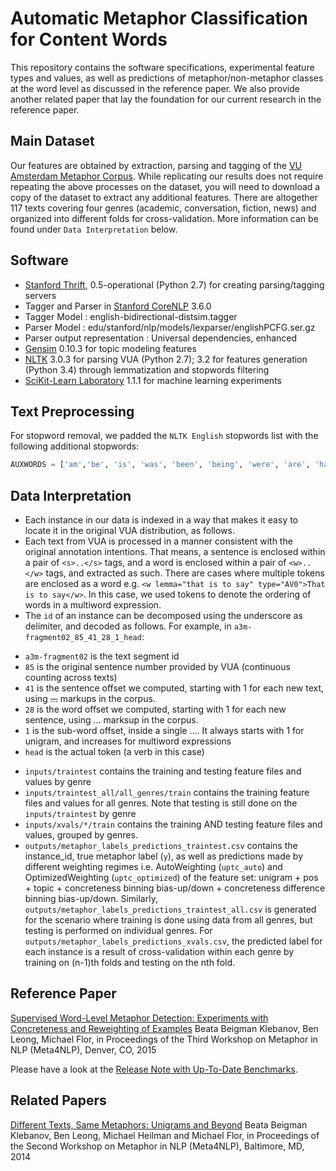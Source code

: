 # Automatic Metaphor Classification for Content Words


This repository contains the software specifications, experimental feature types and values, as well as predictions of metaphor/non-metaphor classes at the word level as discussed in the reference paper. We also provide another related paper that lay the foundation for our current research in the reference paper.

Main Dataset
---------
Our features are obtained by extraction, parsing and tagging of the [VU Amsterdam Metaphor Corpus](http://ota.ahds.ac.uk/headers/2541.xml). While replicating our results does not require repeating the above processes on the dataset, you will need to download a copy of the dataset to extract any additional features. There are altogether 117 texts covering four genres (academic, conversation, fiction, news) and organized into different folds for cross-validation. More information can be found under `Data Interpretation` below.

Software
---------
* [Stanford Thrift](https://github.com/EducationalTestingService/stanford-thrift/releases), 0.5-operational (Python 2.7) for creating parsing/tagging servers
* Tagger and Parser in [Stanford CoreNLP](http://stanfordnlp.github.io/CoreNLP/) 3.6.0
 * Tagger Model : english-bidirectional-distsim.tagger
 * Parser Model : edu/stanford/nlp/models/lexparser/englishPCFG.ser.gz
 * Parser output representation : Universal dependencies, enhanced
* [Gensim](https://radimrehurek.com/gensim) 0.10.3 for topic modeling features
* [NLTK](http://www.nltk.org/) 3.0.3 for parsing VUA (Python 2.7); 3.2 for features generation (Python 3.4) through lemmatization and stopwords filtering
* [SciKit-Learn Laboratory](https://github.com/EducationalTestingService/skll) 1.1.1 for machine learning experiments


Text Preprocessing
---------
For stopword removal, we padded the `NLTK English` stopwords list with the following additional stopwords:
```python
AUXWORDS = ['am','be', 'is', 'was', 'been', 'being', 'were', 'are', 'have', 'has', 'had', 'having', 'do', 'did', 'does', 'done', 'doing', 'didnt','doesnt','dont','havent', 'hasnt','couldnt','wont','shouldnt', 'wouldnt','cant','cannot','hadnt','shant','arent','isnt','mightnt','mustnt','werent','wasnt', 'neednt','oughtnt','couldve','mightve', 'mustve','shouldve','would','wouldve']
```

Data Interpretation
---------
* Each instance in our data is indexed in a way that makes it easy to locate it in the original VUA distribution, as follows.
* Each text from VUA is processed in a manner consistent with the original annotation intentions. That means, a sentence is enclosed within a pair of `<s>..</s>` tags, and a word is enclosed within a pair of `<w>..</w>` tags, and extracted as such. There are cases where multiple tokens are enclosed as a word e.g. `<w lemma="that is to say" type="AV0">That is to say</w>`. In this case, we used tokens to denote the ordering of words in a multiword expression.
 * The `id` of an instance can be decomposed using the underscore as delimiter, and decoded as follows. For example, in `a3m-fragment02_85_41_28_1_head`:
  - `a3m-fragment02` is the text segment id
  - `85` is the original sentence number provided by VUA (continuous counting across texts)
  - `41` is the sentence offset we computed, starting with 1 for each new text, using <s>...</s> markups in the corpus.
  - `28` is the word offset we computed, starting with 1 for each new sentence, using <w>...</w> marksup in the corpus.
  - `1` is the sub-word offset, inside a single <w>...</w>. It always starts with 1 for unigram, and increases for multiword expressions
  - `head` is the actual token (a verb in this case)
* `inputs/traintest` contains the training and testing feature files and values by genre
* `inputs/traintest_all/all_genres/train` contains the training feature files and values for all genres. Note that testing is still done on the `inputs/traintest` by genre
* `inputs/xvals/*/train` contains the training AND testing feature files and values, grouped by genres.
* `outputs/metaphor_labels_predictions_traintest.csv` contains the instance_id, true metaphor label (`y`), as well as predictions made by different weighting regimes i.e. AutoWeighting (`uptc_auto`) and OptimizedWeighting (`uptc_optimized`) of the feature set: unigram + pos + topic + concreteness binning bias-up/down + concreteness difference binning bias-up/down. Similarly, `outputs/metaphor_labels_predictions_traintest_all.csv` is generated for the scenario where training is done using data from all genres, but testing is performed on individual genres. For `outputs/metaphor_labels_predictions_xvals.csv`, the predicted label for each instance is a result of cross-validation within each genre by training on (n-1)th folds and testing on the nth fold.



Reference Paper
---------
[Supervised Word-Level Metaphor Detection: Experiments with Concreteness and Reweighting of Examples](https://aclweb.org/anthology/W/W15/W15-1402.pdf) 
Beata Beigman Klebanov, Ben Leong, Michael Flor,
in Proceedings of the Third Workshop on Metaphor in NLP (Meta4NLP), Denver, CO, 2015

Please have a look at the [Release Note with Up-To-Date Benchmarks](paper/meta_2015_release_note.pdf).


Related Papers
---------
[Different Texts, Same Metaphors: Unigrams and Beyond](http://anthology.aclweb.org/W/W14/W14-2302.pdf)
Beata Beigman Klebanov, Ben Leong, Michael Heilman and Michael Flor,
in Proceedings of the Second Workshop on Metaphor in NLP (Meta4NLP), Baltimore, MD, 2014


